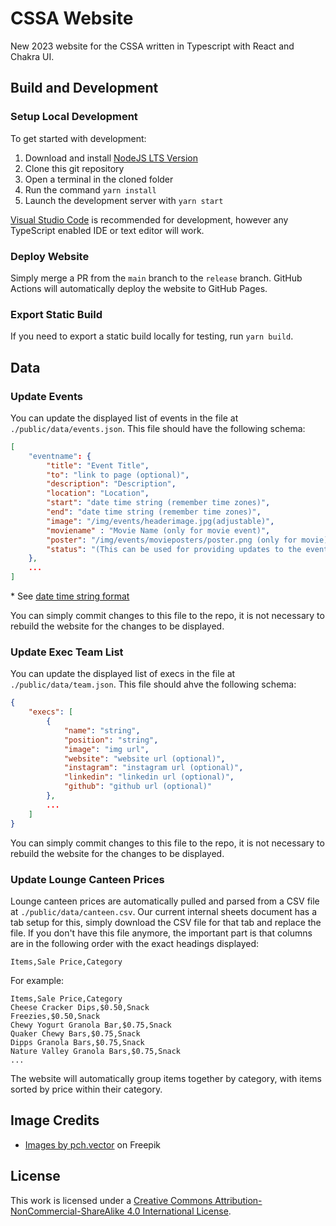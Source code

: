 # CSSA Website

New 2023 website for the CSSA written in Typescript with React and Chakra UI.

## Build and Development

### Setup Local Development

To get started with development:

1. Download and install [NodeJS LTS Version](https://nodejs.org/en/download)
2. Clone this git repository
3. Open a terminal in the cloned folder
4. Run the command `yarn install`
5. Launch the development server with `yarn start`

[Visual Studio Code](https://code.visualstudio.com/) is recommended for development, however any TypeScript enabled IDE or text editor will work.

### Deploy Website

Simply merge a PR from the `main` branch to the `release` branch. GitHub Actions will automatically deploy the website to GitHub Pages.

### Export Static Build

If you need to export a static build locally for testing, run `yarn build`.

## Data

### Update Events

You can update the displayed list of events in the file at `./public/data/events.json`. This file should have the following schema:

```json
[
    "eventname": {
        "title": "Event Title",
        "to": "link to page (optional)",
        "description": "Description",
        "location": "Location",
        "start": "date time string (remember time zones)",
        "end": "date time string (remember time zones)",
        "image": "/img/events/headerimage.jpg(adjustable)",
        "moviename" : "Movie Name (only for movie event)",
        "poster": "/img/events/movieposters/poster.png (only for movie)",
        "status": "(This can be used for providing updates to the event, shows up in bold text under the card)"
    },
    ...
]
```

\* See [date time string format](https://developer.mozilla.org/en-US/docs/Web/JavaScript/Reference/Global_Objects/Date#date_time_string_format)

You can simply commit changes to this file to the repo, it is not necessary to rebuild the website for the changes to be displayed.

### Update Exec Team List

You can update the displayed list of execs in the file at `./public/data/team.json`. This file should ahve the following schema:

```json
{
    "execs": [
        {
            "name": "string",
            "position": "string",
            "image": "img url",
            "website": "website url (optional)",
            "instagram": "instagram url (optional)",
            "linkedin": "linkedin url (optional)",
            "github": "github url (optional)"
        },
        ...
    ]
}
```

You can simply commit changes to this file to the repo, it is not necessary to rebuild the website for the changes to be displayed.

### Update Lounge Canteen Prices

Lounge canteen prices are automatically pulled and parsed from a CSV file at `./public/data/canteen.csv`. Our current internal sheets document has a tab setup for this, simply download the CSV file for that tab and replace the file. If you don't have this file anymore, the important part is that columns are in the following order with the exact headings displayed:

```
Items,Sale Price,Category
```

For example:

```
Items,Sale Price,Category
Cheese Cracker Dips,$0.50,Snack
Freezies,$0.50,Snack
Chewy Yogurt Granola Bar,$0.75,Snack
Quaker Chewy Bars,$0.75,Snack
Dipps Granola Bars,$0.75,Snack
Nature Valley Granola Bars,$0.75,Snack
...
```

The website will automatically group items together by category, with items sorted by price within their category.

## Image Credits
- [Images by pch.vector]("https://www.freepik.com/free-vector/diverse-crowd-people-different-ages-races_7732608.htm#page=2&query=meeting&position=12&from_view=search&track=sph") on Freepik

## License

This work is licensed under a [Creative Commons Attribution-NonCommercial-ShareAlike 4.0 International License](https://creativecommons.org/licenses/by-nc-sa/4.0/).